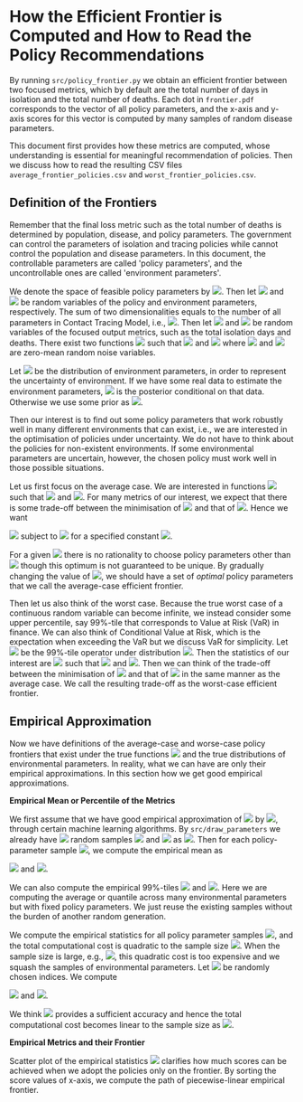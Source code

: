 # How the Efficient Frontier is Computed and How to Read the Policy Recommendations

By running `src/policy_frontier.py` we obtain an efficient frontier between two focused metrics,
which by default are the total number of days in isolation and the total number of deaths.
Each dot in `frontier.pdf` corresponds to the vector of all policy parameters,
and the x-axis and y-axis scores for this vector is computed by many samples of random disease parameters.

This document first provides how these metrics are computed, whose understanding is
essential for meaningful recommendation of policies. Then we discuss how to read the resulting CSV files
`average_frontier_policies.csv` and `worst_frontier_policies.csv`.

## Definition of the Frontiers

Remember that the final loss metric such as the total number of deaths
is determined by population, disease, and policy parameters. The government can control
the parameters of isolation and tracing policies while cannot control the population and disease parameters.
In this document, the controllable parameters are called 'policy parameters',
and the uncontrollable ones are called 'environment parameters'.

We denote the space of feasible policy parameters by
<img src="https://render.githubusercontent.com/render/math?math=\Pi\subseteq {\mathbb R}^{d_{policy}}">.
Then let 
<img src="https://render.githubusercontent.com/render/math?math=X_{policy}\in \Pi">
and 
<img src="https://render.githubusercontent.com/render/math?math=X_{env}\in {\mathbb R}^{d_{env}}">
be random variables of the policy and environment parameters, respectively.
The sum of two dimensionalities equals to the number of all parameters in Contact Tracing Model,
i.e., <img src="https://render.githubusercontent.com/render/math?math=d_{policy} %2B d_{env}\equiv d">.
Then let <img src="https://render.githubusercontent.com/render/math?math=Y_1\in {\mathbb R}">
and 
<img src="https://render.githubusercontent.com/render/math?math=Y_2\in {\mathbb R}">
be random variables of the focused output metrics, such as the total isolation days and deaths. 
There exist two functions 
<img src="https://render.githubusercontent.com/render/math?math=f, g: {\mathbb R}^d\to{\mathbb R}">
such that
<img src="https://render.githubusercontent.com/render/math?math=Y_1= f(X_{policy},X_{env}) %2B \varepsilon_1"> and
<img src="https://render.githubusercontent.com/render/math?math=Y_2= g(X_{policy},X_{env}) %2B \varepsilon_2">
where
<img src="https://render.githubusercontent.com/render/math?math=\varepsilon_1"> and 
<img src="https://render.githubusercontent.com/render/math?math=\varepsilon_2"> are
zero-mean random noise variables.

Let <img src="https://render.githubusercontent.com/render/math?math=p(X_{env})">
be the distribution of environment parameters, in order to represent the uncertainty of environment.
If we have some real data to estimate the environment parameters, 
<img src="https://render.githubusercontent.com/render/math?math=p(X_{env})"> is the posterior
conditional on that data. Otherwise we use some prior as 
<img src="https://render.githubusercontent.com/render/math?math=p(X_{env})">.

Then our interest is to find out some policy parameters that work robustly well in many different
environments that can exist, i.e., we are interested in the optimisation of policies under uncertainty.
We do not have to think about the policies for non-existent environments. If some environmental parameters
are uncertain, however, the chosen policy must work well in those possible situations. 

Let us first focus on the average case. We are interested
in functions <img src="https://render.githubusercontent.com/render/math?math=u_{avg}, v_{avg}: \Pi\to{\mathbb R}"> 
such that <img src="https://render.githubusercontent.com/render/math?math=u_{avg}(X_{policy})\triangleq {\mathbb E}_{p(X_{env})}[f(X_{policy},X_{env})]=\int f(X_{policy},X_{env})p(X_{env})dX_{env}">
and <img src="https://render.githubusercontent.com/render/math?math=v_{avg}(X_{policy})\triangleq {\mathbb E}_{p(X_{env})}[g(X_{policy},X_{env})]=\int g(X_{policy},X_{env})p(X_{env})dX_{env}">.
For many metrics of our interest, we expect that there is some trade-off between the minimisation of 
<img src="https://render.githubusercontent.com/render/math?math=u_{avg}"> and that of 
<img src="https://render.githubusercontent.com/render/math?math=v_{avg}">. Hence we want

<img src="https://render.githubusercontent.com/render/math?math=\widehat{X}_{policy}^{(avg)}(C)=\min_{x\in\Pi}   u_{avg}(x)">
 subject to <img src="https://render.githubusercontent.com/render/math?math=v_{avg}(x)\leq C"> for a specified constant
 <img src="https://render.githubusercontent.com/render/math?math=C">. 

For a given <img src="https://render.githubusercontent.com/render/math?math=C"> there is no rationality
to choose policy parameters other than 
<img src="https://render.githubusercontent.com/render/math?math=\widehat{X}_{policy}^{(avg)}(C)"> though
this optimum is not guaranteed to be unique.
By gradually changing the value of <img src="https://render.githubusercontent.com/render/math?math=C">,
we should have a set of *optimal* policy parameters that we call the average-case efficient frontier.

Then let us also think of the worst case. Because the true worst case of a continuous random variable
can become infinite, we instead consider some upper percentile, say 99%-tile that corresponds to
Value at Risk (VaR) in finance. We can also think of Conditional Value at Risk, which is the expectation
when exceeding the VaR but we discuss VaR for simplicity.
Let 
<img src="https://render.githubusercontent.com/render/math?math={\mathbb Q}_{p}^{(0.99)}">
be the 99%-tile operator under distribution <img src="https://render.githubusercontent.com/render/math?math=p">.
Then the statistics of our interest are
<img src="https://render.githubusercontent.com/render/math?math=u_{worst}, v_{worst}: \Pi\to{\mathbb R}"> 
such that 
<img src="https://render.githubusercontent.com/render/math?math=u_{worst}(X_{policy})\triangleq {\mathbb Q}_{p(X_{env})}^{(0.99)}[f(X_{policy},X_{env})]"> and
<img src="https://render.githubusercontent.com/render/math?math=v_{worst}(X_{policy})\triangleq {\mathbb Q}_{p(X_{env})}^{(0.99)}[g(X_{policy},X_{env})]">. Then we can think of the trade-off 
between the minimisation of <img src="https://render.githubusercontent.com/render/math?math=u_{worst}">
and that of <img src="https://render.githubusercontent.com/render/math?math=u_{worst}"> in the same manner
as the average case. We call the resulting trade-off as the worst-case efficient frontier.


## Empirical Approximation

Now we have definitions of the average-case and worse-case policy frontiers that exist
under the true functions <img src="https://render.githubusercontent.com/render/math?math=(f, g)">
and the true distributions of environmental parameters.
In reality, what we can have are only their empirical approximations. In this section
how we get good empirical approximations.

**Empirical Mean or Percentile of the Metrics** 

We first assume that we have good empirical approximation of 
<img src="https://render.githubusercontent.com/render/math?math=(f, g)">
by <img src="https://render.githubusercontent.com/render/math?math=(\widehat{f}, \widehat{g})">,
through certain machine learning algorithms. By `src/draw_parameters` we already have
<img src="https://render.githubusercontent.com/render/math?math=n"> random samples
<img src="https://render.githubusercontent.com/render/math?math=X_{policy}"> and
<img src="https://render.githubusercontent.com/render/math?math=X_{env}"> as
<img src="https://render.githubusercontent.com/render/math?math=(\boldsymbol{x}_{i,policy},\boldsymbol{x}_{i,env})_{i=1}^n">. Then for each policy-parameter sample <img src="https://render.githubusercontent.com/render/math?math=\boldsymbol{x}_{i,policy}">, we compute the empirical mean as

<img src="https://render.githubusercontent.com/render/math?math=\widehat{u}_{avg,i}=\frac{1}{n}\sum_{j=1}^n
\widehat{f}(\boldsymbol{x}_{i,policy},\boldsymbol{x}_{j,env})"> and
<img src="https://render.githubusercontent.com/render/math?math=\widehat{v}_{avg,i}=\frac{1}{n}\sum_{j=1}^n
\widehat{g}(\boldsymbol{x}_{i,policy},\boldsymbol{x}_{j,env})">. 

We can also compute the empirical 99%-tiles 
<img src="https://render.githubusercontent.com/render/math?math=\widehat{u}_{worst,i}"> and
<img src="https://render.githubusercontent.com/render/math?math=\widehat{v}_{worst,i}">.
Here we are computing the average or quantile across many environmental parameters
but with fixed policy parameters. We just reuse the existing samples without the burden of another random generation.

We compute the empirical statistics for all policy parameter samples <img src="https://render.githubusercontent.com/render/math?math=(\boldsymbol{x}_{i,policy})_{i=1}">, and the total computational cost is quadratic to the sample size <img src="https://render.githubusercontent.com/render/math?math=n">. When the sample size is large, e.g., <img src="https://render.githubusercontent.com/render/math?math=n>10^3">, this quadratic cost is too expensive and we squash the samples of environmental parameters. Let
<img src="https://render.githubusercontent.com/render/math?math=\pi_1, \pi_2, \ldots, \pi_k"> be randomly chosen 
indices. We compute

<img src="https://render.githubusercontent.com/render/math?math=\widehat{u}_{avg,i}=\frac{1}{k}\sum_{j=1}^k
\widehat{f}(\boldsymbol{x}_{i,policy},\boldsymbol{x}_{\pi_j,env})"> and
<img src="https://render.githubusercontent.com/render/math?math=\widehat{v}_{avg,i}=\frac{1}{k}\sum_{j=1}^k
\widehat{g}(\boldsymbol{x}_{i,policy},\boldsymbol{x}_{\pi_j,env})">. 

We think 
<img src="https://render.githubusercontent.com/render/math?math=k=1,000"> provides a sufficient accuracy and hence
the total computational cost becomes linear to the sample size as <img src="https://render.githubusercontent.com/render/math?math={\mathcal O}(kn)">.

**Empirical Metrics and their Frontier** 

Scatter plot of the empirical statistics
<img src="https://render.githubusercontent.com/render/math?math=(\widehat{u}_{avg,i},\widehat{v}_{avg,i})_{i=1}^n">
clarifies how much scores can be achieved when we adopt the policies only on the frontier.
By sorting the score values of x-axis,
we compute the path of piecewise-linear empirical frontier.
